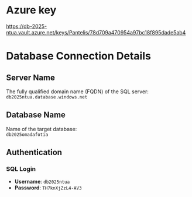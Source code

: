 # Azure key
https://db-2025-ntua.vault.azure.net/keys/Pantelis/78d709a470954a97bc18f895dade5ab4

# Database Connection Details

## Server Name
The fully qualified domain name (FQDN) of the SQL server:  
`db2025ntua.database.windows.net`

## Database Name
Name of the target database:  
`db2025omadafotia`

## Authentication
### SQL Login
- **Username**: `db2025ntua`  
- **Password**: `TH7knXjZzL4-AV3`


